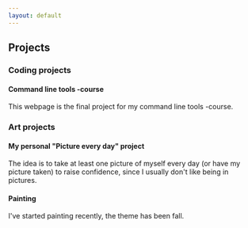 ```yaml
---
layout: default
---
```


## Projects

### Coding projects

#### Command line tools -course

This webpage is the final project for my command line tools -course.

### Art projects

#### My personal "Picture every day" project

The idea is to take at least one picture of myself every day (or have my picture taken) to raise confidence, since I usually don't like being in pictures.

#### Painting

I've started painting recently, the theme has been fall.